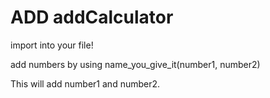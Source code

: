 # ADD addCalculator

import into your file!

add numbers by using name_you_give_it(number1, number2)

This will add number1 and number2.
